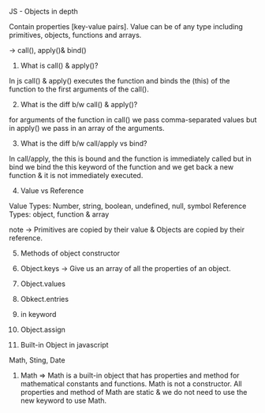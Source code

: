 JS - Objects in depth 

Contain properties [key-value pairs]. Value can be of any type including primitives, objects, functions and arrays.

-> call(), apply()& bind()

1. What is call() & apply()?

In js call() & apply() executes the function and binds the (this) of the function to the first arguments of the call().

2. What is the diff b/w call() & apply()?

for arguments of the function in call() we pass comma-separated values but in apply() we pass in an array of the arguments.

3. What is the diff b/w call/apply vs bind?

In call/apply, the this is bound and the function is immediately called but in bind we bind the this keyword of the function and we get back a new function & it is not immediately executed.


4. Value vs Reference

Value Types: Number, string, boolean, undefined, null, symbol
Reference Types: object, function & array

note -> Primitives are copied by their value & Objects are copied by their reference.


5. Methods of object constructor

1. Object.keys -> Give us an array of all the properties of an object.
 2. Object.values
 3. Obkect.entries
 4. in keyword
 5. Object.assign


6. Built-in Object in javascript

Math, Sting, Date

1. Math => Math is a built-in object that has properties and method for mathematical constants and functions. Math is not a constructor. All properties and method of Math are static & we do not need to use the new keyword to use Math.





